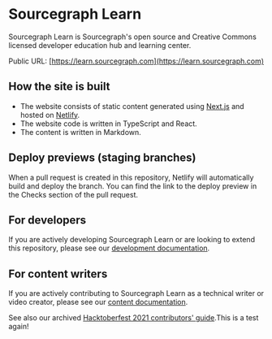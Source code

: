 # Sourcegraph Learn

Sourcegraph Learn is Sourcegraph's open source and Creative Commons licensed developer education hub and learning center.

Public URL: [https://learn.sourcegraph.com](https://learn.sourcegraph.com)

## How the site is built

- The website consists of static content generated using [Next.js](https://nextjs.org) and hosted on [Netlify](https://www.netlify.com/).
- The website code is written in TypeScript and React.
- The content is written in Markdown.

## Deploy previews (staging branches)

When a pull request is created in this repository, Netlify will automatically build and deploy the branch. You can find the link to the deploy preview in the Checks section of the pull request.

## For developers

If you are actively developing Sourcegraph Learn or are looking to extend this repository, please see our [development documentation](https://github.com/sourcegraph/learn/blob/main/docs/development.md).

## For content writers

If you are actively contributing to Sourcegraph Learn as a technical writer or video creator, please see our [content documentation](https://github.com/sourcegraph/learn/blob/main/docs/content.md).

See also our archived [Hacktoberfest 2021 contributors' guide](https://github.com/sourcegraph/learn/blob/main/docs/hacktoberfest-2021.md).This is a test again!

